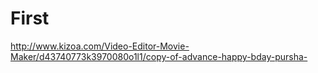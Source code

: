 # First
http://www.kizoa.com/Video-Editor-Movie-Maker/d43740773k3970080o1l1/copy-of-advance-happy-bday-pursha-
